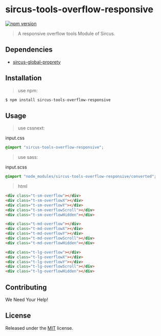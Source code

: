 # sircus-tools-overflow-responsive

[![npm version](https://img.shields.io/npm/v/sircus-tools-overflow-responsive.svg?style=flat)](https://www.npmjs.com/package/sircus-tools-overflow-responsive)

> A responsive overflow tools Module of Sircus.

## Dependencies
- [sircus-global-proprety](https://github.com/sircus/global-property)


## Installation

> use npm:

```bash
$ npm install sircus-tools-overflow-responsive
```

## Usage

> use cssnext:

input.css
```css
@import "sircus-tools-overflow-responsive";
```

> use sass:

input.scss
```css
@import "node_modules/sircus-tools-overflow-responsive/converted";
```


> html

```html
<div class="t-sm-overflow"></div>
<div class="t-sm-overflowX"></div>
<div class="t-sm-overflowY"></div>
<div class="t-sm-overflowScroll"></div>
<div class="t-sm-overflowHidden"></div>

<div class="t-md-overflow"></div>
<div class="t-md-overflowX"></div>
<div class="t-md-overflowY"></div>
<div class="t-md-overflowScroll"></div>
<div class="t-md-overflowHidden"></div>

<div class="t-lg-overflow"></div>
<div class="t-lg-overflowX"></div>
<div class="t-lg-overflowY"></div>
<div class="t-lg-overflowScroll"></div>
<div class="t-lg-overflowHidden"></div>
```


## Contributing

We Need Your Help!


## License
Released under the [MIT](https://github.com/sircus/license/blob/master/LICENSE) license.
